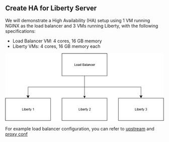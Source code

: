## Create HA for Liberty Server

We will demonstrate a High Availability (HA) setup using 1 VM running NGINX as the load balancer and 3 VMs running Liberty, with the following specifications:
 - Load Balancer VM: 4 cores, 16 GB memory
 - Liberty VMs: 4 cores, 16 GB memory each

![ha-architecture](images/HA-Architecture.drawio.png)

For example load balancer configuration, you can refer to [upstream](Example%20Config/liberty-upstream.conf) and [proxy conf](Example%20Config/liberty-lb.conf)